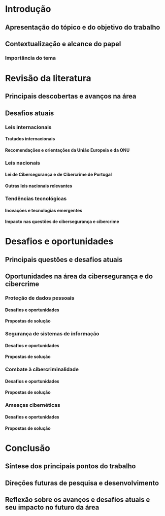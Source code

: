 # Introdução

## Apresentação do tópico e do objetivo do trabalho

## Contextualização e alcance do papel

### Importância do tema

# Revisão da literatura

## Principais descobertas e avanços na área

## Desafios atuais

### Leis internacionais

#### Tratados internacionais

#### Recomendações e orientações da União Europeia e da ONU

### Leis nacionais

#### Lei de Cibersegurança e de Cibercrime de Portugal

#### Outras leis nacionais relevantes

### Tendências tecnológicas

#### Inovações e tecnologias emergentes

#### Impacto nas questões de cibersegurança e cibercrime

# Desafios e oportunidades

## Principais questões e desafios atuais

## Oportunidades na área da cibersegurança e do cibercrime

### Proteção de dados pessoais

#### Desafios e oportunidades

#### Propostas de solução

### Segurança de sistemas de informação

#### Desafios e oportunidades

#### Propostas de solução

### Combate à cibercriminalidade

#### Desafios e oportunidades

#### Propostas de solução

### Ameaças cibernéticas

#### Desafios e oportunidades

#### Propostas de solução

# Conclusão

## Síntese dos principais pontos do trabalho

## Direções futuras de pesquisa e desenvolvimento

## Reflexão sobre os avanços e desafios atuais e seu impacto no futuro da área
